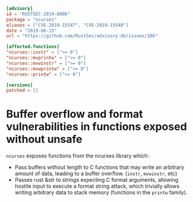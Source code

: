 ```toml
[advisory]
id = "RUSTSEC-2019-0006"
package = "ncurses"
aliases = ["CVE-2019-15547", "CVE-2019-15548"]
date = "2019-06-15"
url = "https://github.com/RustSec/advisory-db/issues/106"

[affected.functions]
"ncurses::instr" = [">= 0"]
"ncurses::mvprintw" = [">= 0"]
"ncurses::mvwinstr" = [">= 0"]
"ncurses::mvwprintw" = [">= 0"]
"ncurses::printw" = [">= 0"]

[versions]
patched = []
```

# Buffer overflow and format vulnerabilities in functions exposed without unsafe

`ncurses` exposes functions from the ncurses library which:

- Pass buffers without length to C functions that may write an arbitrary amount of
  data, leading to a buffer overflow. (`instr`, `mvwinstr`, etc)
- Passes rust &str to strings expecting C format arguments, allowing hostile
  input to execute a format string attack, which trivially allows writing
  arbitrary data to stack memory (functions in the `printw` family).

